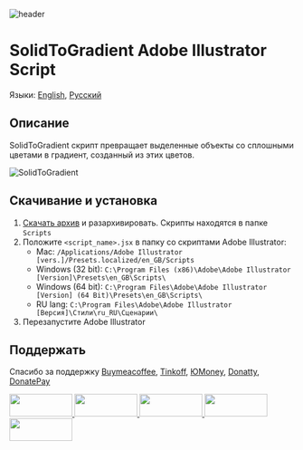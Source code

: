 ![header](https://i.ibb.co/NFM5hMn/Solid-To-Gradient.png)
# SolidToGradient Adobe Illustrator Script

Языки: [English](README.md), [Русский](README.ru.md)
 
## Описание

SolidToGradient скрипт превращает выделенные объекты со сплошными цветами в градиент, созданный из этих цветов.

![SolidToGradient](https://i.ibb.co/XyrHKT9/Solid-To-Gradient.gif") 
 
## Скачивание и установка

1. [Скачать архив] и разархивировать. Скрипты находятся в папке `Scripts`
2. Положите `<script_name>.jsx` в папку со скриптами Adobe Illustrator:
	- Mac: `/Applications/Adobe Illustrator [vers.]/Presets.localized/en_GB/Scripts`
	- Windows (32 bit): `C:\Program Files (x86)\Adobe\Adobe Illustrator [Version]\Presets\en_GB\Scripts\`
	- Windows (64 bit): `C:\Program Files\Adobe\Adobe Illustrator [Version] (64 Bit)\Presets\en_GB\Scripts\`
	- RU lang: `C:\Program Files\Adobe\Adobe Illustrator [Версия]\Стили\ru_RU\Сценарии\`
3. Перезапустите Adobe Illustrator

[Скачать архив]: https://bit.ly/45XRmIL

## Поддержать
Спасибо за поддержку [Buymeacoffee], [Tinkoff], [ЮMoney], [Donatty], [DonatePay]   

[Buymeacoffee]: https://www.buymeacoffee.com/Ckybe
[Tinkoff]: https://www.tinkoff.ru/cf/3YYpk7q7EUL
[ЮMoney]: https://yoomoney.ru/to/4100118201091827
[Donatty]: https://donatty.com/artemdemidenko
[DonatePay]: https://new.donatepay.ru/@artemdemidenko

<a href="https://www.buymeacoffee.com/Ckybe">
  <img width="111" height="40" src="https://i.ibb.co/2584zh2/Solid-To-Gradient-BC.png">
</a>

<a href="https://www.tinkoff.ru/cf/3YYpk7q7EUL">
  <img width="111" height="40" src="https://i.ibb.co/5LP2JDd/Solid-To-Gradient-T.png">
</a>

<a href="https://yoomoney.ru/to/4100118201091827">
  <img width="111" height="40" src="https://i.ibb.co/LkYZ1mG/Solid-To-Gradient-YU.png">
</a>

<a href="https://donatty.com/artemdemidenko">
  <img width="111" height="40" src="https://i.ibb.co/jJSNqbp/Solid-To-Gradient-Do.png">
</a>

<a href="https://new.donatepay.ru/@artemdemidenko">
  <img width="111" height="40" src="https://i.ibb.co/XzWKnDh/Solid-To-Gradient-DP.png">
</a>
